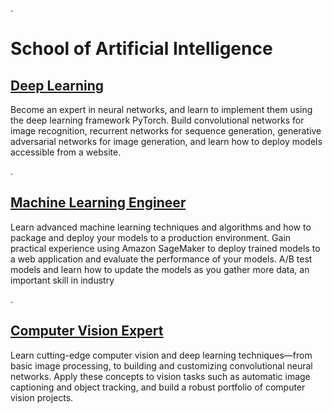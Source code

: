 
.


# School of Artificial Intelligence


## [Deep Learning](https://www.udacity.com/course/deep-learning-nanodegree--nd101)


Become an expert in neural networks, and learn to implement them using the deep learning framework PyTorch. Build convolutional networks for image recognition, recurrent networks for sequence generation, generative adversarial networks for image generation, and learn how to deploy models accessible from a website.


.


## [Machine Learning Engineer](https://www.udacity.com/course/machine-learning-engineer-nanodegree--nd009t)


Learn advanced machine learning techniques and algorithms and how to package and deploy your models to a production environment. Gain practical experience using Amazon SageMaker to deploy trained models to a web application and evaluate the performance of your models. A/B test models and learn how to update the models as you gather more data, an important skill in industry


.



## [Computer Vision Expert](https://www.udacity.com/course/computer-vision-nanodegree--nd891)


Learn cutting-edge computer vision and deep learning techniques—from basic image processing, to building and customizing convolutional neural networks. Apply these concepts to vision tasks such as automatic image captioning and object tracking, and build a robust portfolio of computer vision projects.
